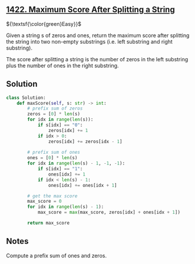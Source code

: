 ## [1422. Maximum Score After Splitting a String](https://leetcode.com/problems/maximum-score-after-splitting-a-string/)

${\textsf{\color{green}Easy}}$

Given a string s of zeros and ones, return the maximum score after splitting the string into two non-empty substrings (i.e. left substring and right substring).

The score after splitting a string is the number of zeros in the left substring plus the number of ones in the right substring.

## Solution
```python
class Solution:
    def maxScore(self, s: str) -> int:
        # prefix sum of zeros
        zeros = [0] * len(s)
        for idx in range(len(s)):
            if s[idx] == "0":
                zeros[idx] += 1
            if idx > 0:
                zeros[idx] += zeros[idx - 1]
        
        # prefix sum of ones
        ones = [0] * len(s)
        for idx in range(len(s) - 1, -1, -1):
            if s[idx] == "1":
                ones[idx] += 1
            if idx < len(s) - 1:
                ones[idx] += ones[idx + 1]

        # get the max score
        max_score = 0
        for idx in range(len(s) - 1):
            max_score = max(max_score, zeros[idx] + ones[idx + 1])

        return max_score
```

## Notes
Compute a prefix sum of ones and zeros.

